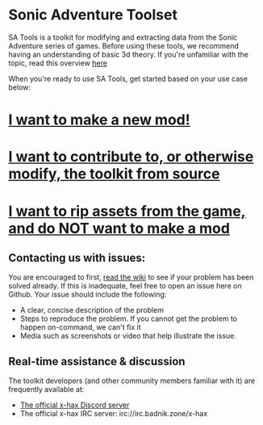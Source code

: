 # Sonic Adventure Toolset
SA Tools is a toolkit for modifying and extracting data from the Sonic Adventure series of games. Before using these tools, we recommend having an understanding of basic 3d theory. If you're unfamiliar with the topic, read this overview [here](https://developer.mozilla.org/en-US/docs/Games/Techniques/3D_on_the_web/Basic_theory) 

When you're ready to use SA Tools, get started based on your use case below:

# [I want to make a new mod!](https://github.com/sonicretro/sa_tools/wiki/Starting-a-new-Mod-Project)
# [I want to contribute to, or otherwise modify, the toolkit from source](https://github.com/sonicretro/sa_tools/wiki/Getting-started-as-a-toolkit-developer)
# [I want to rip assets from the game, and do NOT want to make a mod](https://github.com/sonicretro/sa_tools/wiki/Data-Ripping)

## Contacting us with issues:
You are encouraged to first, [read the wiki](https://github.com/sonicretro/sa_tools/wiki) to see if your problem has been solved already. If this is inadequate, feel free to open an issue here on Github. Your issue should include the following:
- A clear, concise description of the problem
- Steps to reproduce the problem. If you cannot get the problem to happen on-command, we can't fix it
- Media such as screenshots or video that help illustrate the issue.

## Real-time assistance & discussion
The toolkit developers (and other community members familiar with it) are frequently available at:
- [The official x-hax Discord server](https://t.co/QHzmLrHHDy)
- The official x-hax IRC server: irc://irc.badnik.zone/x-hax
